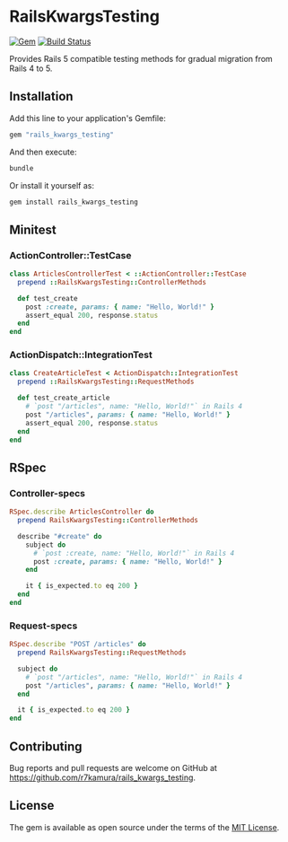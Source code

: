 # RailsKwargsTesting

[![Gem](https://img.shields.io/gem/v/rails_kwargs_testing.svg)](https://rubygems.org/gems/rails_kwargs_testing)
[![Build Status](https://travis-ci.org/r7kamura/rails_kwargs_testing.png)](https://travis-ci.org/r7kamura/rails_kwargs_testing)

Provides Rails 5 compatible testing methods for gradual migration from Rails 4 to 5.

## Installation

Add this line to your application's Gemfile:

```ruby
gem "rails_kwargs_testing"
```

And then execute:

```bash
bundle
```

Or install it yourself as:

```ruby
gem install rails_kwargs_testing
```

## Minitest

### ActionController::TestCase

```ruby
class ArticlesControllerTest < ::ActionController::TestCase
  prepend ::RailsKwargsTesting::ControllerMethods

  def test_create
    post :create, params: { name: "Hello, World!" }
    assert_equal 200, response.status
  end
end
```

### ActionDispatch::IntegrationTest

```ruby
class CreateArticleTest < ActionDispatch::IntegrationTest
  prepend ::RailsKwargsTesting::RequestMethods

  def test_create_article
    # `post "/articles", name: "Hello, World!"` in Rails 4
    post "/articles", params: { name: "Hello, World!" }
    assert_equal 200, response.status
  end
end
```

## RSpec

### Controller-specs

```ruby
RSpec.describe ArticlesController do
  prepend RailsKwargsTesting::ControllerMethods

  describe "#create" do
    subject do
      # `post :create, name: "Hello, World!"` in Rails 4
      post :create, params: { name: "Hello, World!" }
    end

    it { is_expected.to eq 200 }
  end
end
```

### Request-specs

```ruby
RSpec.describe "POST /articles" do
  prepend RailsKwargsTesting::RequestMethods

  subject do
    # `post "/articles", name: "Hello, World!"` in Rails 4
    post "/articles", params: { name: "Hello, World!" }
  end

  it { is_expected.to eq 200 }
end
```

## Contributing

Bug reports and pull requests are welcome on GitHub at https://github.com/r7kamura/rails_kwargs_testing.

## License

The gem is available as open source under the terms of the [MIT License](https://opensource.org/licenses/MIT).
